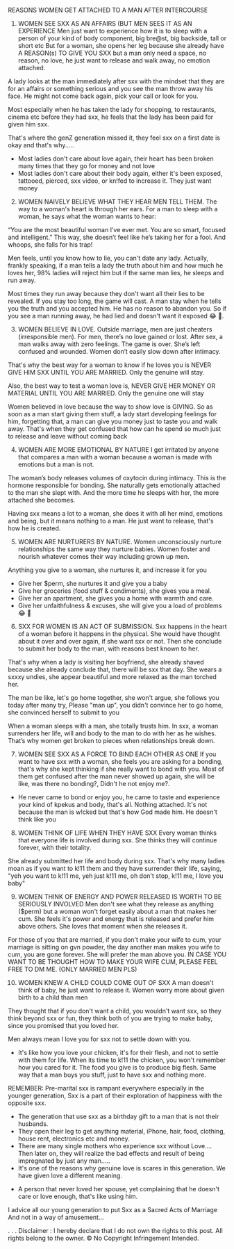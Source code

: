 REASONS WOMEN GET ATTACHED TO A MAN AFTER INTERCOURSE 

1. WOMEN SEE SXX AS AN AFFAIRS (BUT MEN SEES IT AS AN EXPERIENCE 
Men just want to experience how it is to sleep with a person of your kind of body component, big bre@st, big backside, tall or short etc
But for a woman, she opens her leg because she already have  A REASON(s) TO GIVE YOU SXX but a man only need a space, no reason, no love, he just want to release and walk away, no emotion attached.

A lady looks at the man immediately after sxx with the mindset that they are for an affairs or something serious and you see the man throw away his face. He might not come back again, pick your call or look for you. 

Most especially when he has taken the lady for shopping, to restaurants, cinema etc before they had sxx, he feels that the lady has been paid for given him sxx.

That's where the genZ generation missed it, they feel sxx on a first date is okay and that's why.....
* Most ladies don't care about love again, their heart has been broken many times that they go for money and not love
* Most ladies don't care about their body again, either it's been exposed, tattooed, pierced, sxx video, or
kn!fed to increase it. They just want money 

2. WOMEN NAIVELY BELIEVE WHAT THEY HEAR MEN TELL THEM. 
The way to a woman's heart is through her ears. For a man to sleep with a woman, he says what the woman wants to hear: 

“You are the most beautiful woman I’ve ever met. You are so smart, focused and intelligent.”
This way, she doesn’t feel like he’s taking her for a fool. And whoops, she falls for his trap! 

Men feels, until you know how to lie, you can't date any lady.
Actually, frankly speaking, if a man tells a lady the truth about him and how much he loves her, 98% ladies will reject him but if the same man lies, he sleeps and run away.

Most times they run away because they don't want all their lies to be revealed. If you stay too long, the game will cast.
A man stay when he tells you the truth and you accepted him. He has no reason to abandon you. So if you see a man running away, he had lied and doesn't want it exposed 😂 🤣. 

3.  WOMEN BELIEVE IN LOVE. 
Outside marriage, men are just cheaters (irresponsible men). For men, there’s no love gained or lost. After sex, a man walks away with zero feelings. The game is over. She’s left confused and wounded. Women don’t easily slow down after intimacy. 

That's why the best way for a woman to know if he loves you is NEVER GIVE HIM SXX UNTIL YOU ARE MARRIED. Only the genuine will stay. 

Also, the best way to test a woman love is, NEVER GIVE HER MONEY OR MATERIAL UNTIL YOU ARE MARRIED. Only the genuine one will stay

Women believed in love because the way to show love is GIVING. So as soon as a man start giving them stuff, a lady start developing feelings for him, forgetting that, a man can give you money just to taste you and walk away. That's when they get confused that how can he spend so much just to release and leave without coming back

4. WOMEN ARE MORE EMOTIONAL BY NATURE
I get irritated by anyone that compares a man with a woman because a woman is made with emotions but a man is not.

The woman’s body releases volumes of oxytocin during intimacy. This is the hormone responsible for bonding. She naturally gets emotionally attached to the man she slept with. And the more time he sleeps with her, the more attached she becomes. 

Having sxx means a lot to a woman, she does it with all her mind, emotions and being, but it means nothing to a man. He just want to release, that's how he is created. 

5.  WOMEN ARE NURTURERS BY NATURE. 
Women unconsciously nurture relationships the same way they nurture babies. Women foster and nourish whatever comes their way including grown up men. 

Anything you give to a woman, she nurtures it, and increase it for you
* Give her $perm, she nurtures it and give you a baby
* Give her groceries (food stuff & condiments), she gives you a meal.
* Give her an apartment, she gives you a home with warmth and care.
* Give her unfaithfulness & excuses, she will give you a load of problems 😂 🤣 

6.  SXX FOR WOMEN IS AN ACT OF SUBMISSION. 
Sxx happens in the heart of a woman before it happens in the physical. She would have thought about it over and over again, if she want sxx or not. Then she conclude to submit her body to the man, with reasons best known to her.

That's why when a lady is visiting her boyfriend, she already shaved because she already conclude that, there will be sxx that day. She wears a sxxxy undies, she appear beautiful and more relaxed as the man torched her.

The man be like, let's go home together, she won't argue, she follows you today after many try, Please "man up", you didn't convince her to go home, she convinced herself to submit to you

When a woman sleeps with a man, she totally trusts him.
In sxx, a woman surrenders her life, will and body to the man to do with her as he wishes. That’s why women get broken to pieces when relationships break down.

7. WOMEN SEE SXX AS A FORCE TO BIND EACH OTHER AS ONE
If you want to have sxx with a woman, she feels you are asking for a bonding, that's why she kept thinking if she really want to bond with you. Most of them get confused after the man never showed up again, she will be like, was there no bonding?, Didn't he not enjoy me?. 

- He never came to bond or enjoy you, he came to taste and experience your kind of kpekus and body, that's all. Nothing attached. It's not because the man is w!cked but that's how God made him. He doesn't think like you

8. WOMEN THINK OF LIFE WHEN THEY HAVE SXX
Every woman thinks that everyone life is involved during sxx. She thinks they will continue forever, with their totality.

She already submitted her life and body during sxx. 
That's why many ladies moan as if you want to k!11 them and they have surrender their life, saying, 
"yeh you want to k!11 me, 
yeh just k!11 me, oh don't stop, 
k!11 me, I love you baby"

9. WOMEN THINK OF ENERGY AND POWER RELEASED IS WORTH TO BE SERIOUSLY INVOLVED 
Men don't see what they release as anything ($perm) but a woman won't forget easily about a man that makes her cum. She feels it's power and energy that is released and prefer him above others. She loves that moment when she releases it.

 For those of you that are married, if you don't make your wife to cum, your marriage is sitting on gvn powder, the day another man makes you wife to cum, you are gone forever. She will prefer the man above you.
IN CASE YOU WANT TO BE THOUGHT HOW TO MAKE YOUR WIFE CUM, PLEASE FEEL FREE TO DM ME. (ONLY MARRIED MEN PLS)

10. WOMEN KNEW A CHILD COULD COME OUT OF SXX 
A man doesn't think of baby, he just want to release it. Women worry more about given birth to a child than men

They thought that if you don't want a child, you wouldn't want sxx, so they think beyond sxx or fun, they think both of you are trying to make baby, since you promised that you loved her.

Men always mean I love you for sxx not to settle down with you. 
- It's like how you love your chicken, it's for their flesh, and not to settle with them for life. When its time to k!11 the chicken, you won't remember how you cared for it. The food you give is to produce big flesh. 
Same way that a man buys you stuff, just to have sxx and nothing more.

REMEMBER:
 Pre-marital sxx is rampant everywhere especially in the younger generation, Sxx is a part of their exploration of happiness with the opposite sxx.

* The generation that use sxx as a birthday gift to a man that is not their husbands.
* They open their leg to get anything material, iPhone, hair, food, clothing, house rent, electronics etc and money. 
* There are many single mothers who experience sxx without Love....
Then later on, they will realize the bad effects and result of being impregnated by just any man.....
* It's one of the reasons why genuine love is scares in this generation. We have given love a different meaning. 
- A person that never loved her spouse, yet complaining that he doesn't care or love enough, that's like using him.

I advice all our young generation to put Sxx as a Sacred Acts of Marriage 
And not in a way of amusement...

.
.
.
Disclaimer : I hereby declare that I do not own the rights to this post. 
All rights belong to the owner. 
©️ No Copyright Infringement Intended.